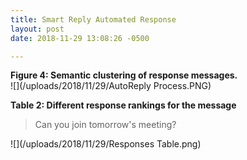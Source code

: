 ```yaml
---
title: Smart Reply Automated Response
layout: post
date: 2018-11-29 13:08:26 -0500

---
```

**Figure 4: Semantic clustering of response messages.**  
![](/uploads/2018/11/29/AutoReply Process.PNG)

**Table 2: Different response rankings for the message** 

> Can you join tomorrow's meeting?

![](/uploads/2018/11/29/Responses Table.png)